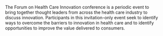 The Forum on Health Care Innovation conference is a periodic event to bring together thought leaders from across the health care industry to discuss innovation.  Participants in this invitation-only event seek to identify ways to overcome the barriers to innovation in health care and to identify opportunities to improve the value delivered to consumers.